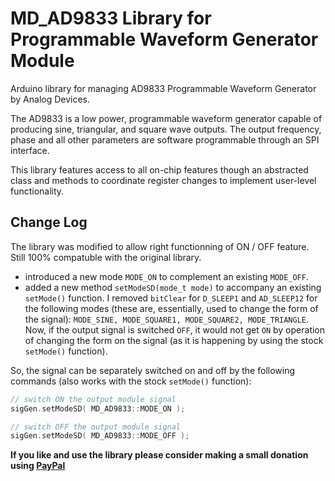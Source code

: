 # MD_AD9833 Library for Programmable Waveform Generator Module

Arduino library for managing AD9833 Programmable Waveform Generator by Analog Devices.

The AD9833 is a low power, programmable waveform generator capable of producing sine, triangular, and square wave outputs. The output frequency, phase and all other parameters are software programmable through an SPI interface.

This library features access to all on-chip features though an abstracted class and methods to coordinate register changes to implement user-level functionality.

## Change Log

The library was modified to allow right functionning of ON / OFF feature. Still 100% compatuble with the original library.
- introduced a new mode `MODE_ON`	to complement an existing `MODE_OFF`.
- added a new method  `setModeSD(mode_t mode)` to accompany an existing `setMode()` function. I removed `bitClear` for `D_SLEEP1` and `AD_SLEEP12` for the following modes (these are, essentially, used to change the form of the signal): `MODE_SINE, MODE_SQUARE1, MODE_SQUARE2, MODE_TRIANGLE`. 
Now, if the output signal is switched `OFF`, it would not get `ON` by operation of changing the form on the signal (as it is happening by using the stock `setMode()` function).

So, the signal can be separately switched on and off by the following commands (also works with the stock `setMode()` function):
```CPP
// switch ON the output module signal
sigGen.setModeSD( MD_AD9833::MODE_ON ); 

// switch OFF the output module signal
sigGen.setModeSD( MD_AD9833::MODE_OFF ); 
```

**If you like and use the library please consider making a small donation using [PayPal](https://paypal.me/shaggyDog18/3USD)**
